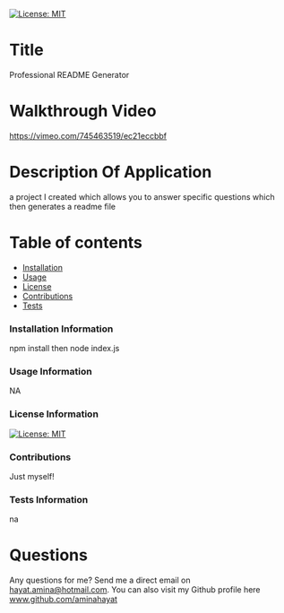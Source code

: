[![License: MIT](https://img.shields.io/badge/License-MIT-yellow.svg)](https://opensource.org/licenses/MIT)
# Title 
Professional README Generator

# Walkthrough Video
https://vimeo.com/745463519/ec21eccbbf

# Description Of Application 
a project I created which allows you to answer specific questions which then generates a readme file

# Table of contents
* [Installation](#installation)
* [Usage](#usage)
* [License](#license)
* [Contributions](#contributions)
* [Tests](#tests)

### Installation Information <a name ="installation"> </a>
npm install then node index.js

### Usage Information <a name ="usage"> </a>
NA


### License Information <a name ="license"> </a>

[![License: MIT](https://img.shields.io/badge/License-MIT-yellow.svg)](https://opensource.org/licenses/MIT)

### Contributions <a name ="contributions"> </a>
Just myself!

### Tests Information <a name ="tests"> </a>
na

# Questions
Any questions for me? Send me a direct email on hayat.amina@hotmail.com.
You can also visit my Github profile here www.github.com/aminahayat
